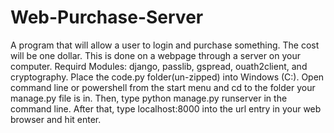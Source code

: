 # Web-Purchase-Server
A program that will allow a user to login and purchase something. The cost will be one dollar. This is done on a webpage through a server on your computer. 
Requird Modules: django, passlib, gspread, ouath2client, and cryptography.
Place the code.py folder(un-zipped) into Windows (C:). Open command line or powershell from the start menu and cd to the folder your manage.py file is in. Then, type python manage.py runserver in the command line. After that, type localhost:8000 into the url entry  in your web browser and hit enter.
